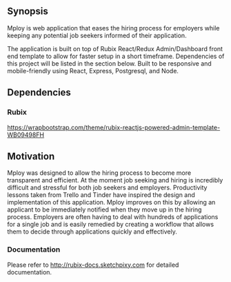 ## Synopsis
Mploy is web application that eases the hiring process for employers while keeping any potential job seekers informed of their application. 

The application is built on top of Rubix React/Redux Admin/Dashboard front end template to allow for faster setup in a short timeframe. Dependencies of this project will be listed in the section below. Built to be responsive and mobile-friendly using React, Express, Postgresql, and Node.

## Dependencies
### Rubix
https://wrapbootstrap.com/theme/rubix-reactjs-powered-admin-template-WB09498FH

## Motivation
Mploy was designed to allow the hiring process to become more transparent and efficient. At the moment job seeking and hiring is incredibly difficult and stressful for both job seekers and employers. Productivity lessons taken from Trello and Tinder have inspired the design and implementation of this application. Mploy improves on this by allowing an applicant to be immediately notified when they move up in the hiring process. Employers are often having to deal with hundreds of applications for a single job and is easily remedied by creating a workflow that allows them to decide through applications quickly and effectively.




### Documentation

Please refer to http://rubix-docs.sketchpixy.com for detailed documentation.
